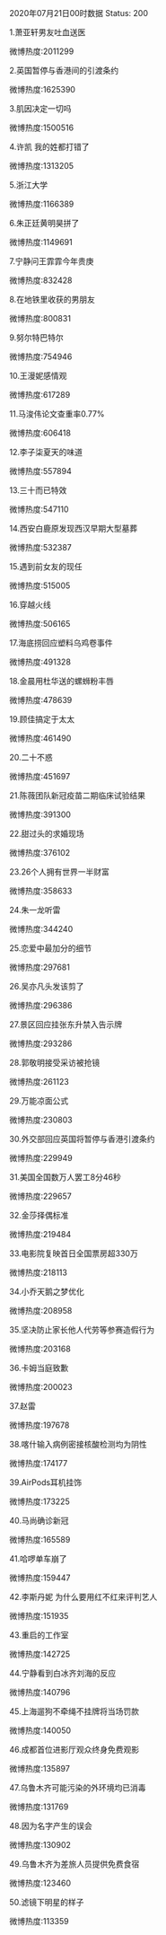 2020年07月21日00时数据
Status: 200

1.萧亚轩男友吐血送医

微博热度:2011299

2.英国暂停与香港间的引渡条约

微博热度:1625390

3.肌因决定一切吗

微博热度:1500516

4.许凯 我的姓都打错了

微博热度:1313205

5.浙江大学

微博热度:1166389

6.朱正廷黄明昊拼了

微博热度:1149691

7.宁静问王霏霏今年贵庚

微博热度:832428

8.在地铁里收获的男朋友

微博热度:800831

9.努尔特巴特尔

微博热度:754946

10.王漫妮感情观

微博热度:617289

11.马浚伟论文查重率0.77%

微博热度:606418

12.李子柒夏天的味道

微博热度:557894

13.三十而已特效

微博热度:547110

14.西安白鹿原发现西汉早期大型墓葬

微博热度:532387

15.遇到前女友的现任

微博热度:515005

16.穿越火线

微博热度:506165

17.海底捞回应塑料乌鸡卷事件

微博热度:491328

18.金晨用杜华送的螺蛳粉丰唇

微博热度:478639

19.顾佳搞定于太太

微博热度:461490

20.二十不惑

微博热度:451697

21.陈薇团队新冠疫苗二期临床试验结果

微博热度:391300

22.甜过头的求婚现场

微博热度:376102

23.26个人拥有世界一半财富

微博热度:358633

24.朱一龙听雷

微博热度:344240

25.恋爱中最加分的细节

微博热度:297681

26.吴亦凡头发该剪了

微博热度:296386

27.景区回应挂张东升禁入告示牌

微博热度:293286

28.郭敬明接受采访被抢镜

微博热度:261123

29.万能凉面公式

微博热度:230803

30.外交部回应英国将暂停与香港引渡条约

微博热度:229949

31.美国全国数万人罢工8分46秒

微博热度:229657

32.金莎择偶标准

微博热度:219484

33.电影院复映首日全国票房超330万

微博热度:218113

34.小乔天鹅之梦优化

微博热度:208958

35.坚决防止家长他人代劳等参赛造假行为

微博热度:203168

36.卡姆当庭致歉

微博热度:200023

37.赵雷

微博热度:197678

38.喀什输入病例密接核酸检测均为阴性

微博热度:174177

39.AirPods耳机挂饰

微博热度:173225

40.马尚确诊新冠

微博热度:165589

41.哈啰单车崩了

微博热度:159447

42.李斯丹妮 为什么要用红不红来评判艺人

微博热度:151935

43.重启的工作室

微博热度:142725

44.宁静看到白冰齐刘海的反应

微博热度:140796

45.上海遛狗不牵绳不挂牌将当场罚款

微博热度:140050

46.成都首位进影厅观众终身免费观影

微博热度:135897

47.乌鲁木齐可能污染的外环境均已消毒

微博热度:131769

48.因为名字产生的误会

微博热度:130902

49.乌鲁木齐为差旅人员提供免费食宿

微博热度:123460

50.滤镜下明星的样子

微博热度:113359

